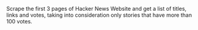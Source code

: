 Scrape the first 3 pages of Hacker News Website and get a list of titles, links and votes, taking into consideration only stories that have more than 100 votes.
